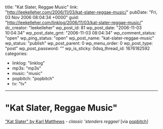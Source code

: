 title: "Kat Slater, Reggae Music"
link: "http://leekelleher.com/2006/11/03/kat-slater-reggae-music/"
pubDate: "Fri, 03 Nov 2006 08:04:34 +0000"
guid: "http://leekelleher.com/linklog/2006/11/03/kat-slater-reggae-music/"
dc_creator: "leekelleher"
wp_post_id: 81
wp_post_date: "2006-11-03 10:04:34"
wp_post_date_gmt: "2006-11-03 08:04:34"
wp_comment_status: "open"
wp_ping_status: "open"
wp_post_name: "kat-slater-reggae-music"
wp_status: "publish"
wp_post_parent: 0
wp_menu_order: 0
wp_post_type: "post"
wp_post_password: ""
wp_is_sticky: 0dsq_thread_id: 1676182592
categories:
  - linklog: "linklog"
  - mp3s: "mp3s"
  - music: "music"
  - popbitch: "popbitch"
  - tv: "tv"

---

# "Kat Slater, Reggae Music"

<a href="http://www.myspace.com/karlmatthews">"Kat Slater" by Karl Matthews</a><em> - classic 'stenders reggae!</em> [via <a href="http://www.popbitch.com/">popbitch</a>]